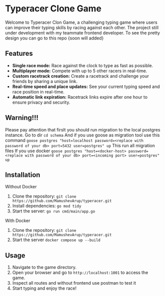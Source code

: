 # Typeracer Clone Game

Welcome to Typeracer Clon Game, a challenging typing game where users can improve their typing skills by racing against each other.
The project still under development with my teammate frontend developer.
To see the pretty design you can go to this repo {soon will added}

## Features

- **Single race mode:** Race against the clock to type as fast as possible.
- **Multiplayer mode:** Compete with up to 5 other racers in real-time.
- **Custom racetrack creation:** Create a racetrack and challenge your friends by sharing a unique link.
- **Real-time speed and place updates:** See your current typing speed and race position in real-time.
- **Automatic link expiration:** Racetrack links expire after one hour to ensure privacy and security.

## Warning!!!

Please pay attention that firslt you should run migration to the local postgres instance.
Go to dir `cd schema`
And if you use goose as migration tool use this command
`goose postgres "host=localhost password=<replace with password of your db> port=5432 user=postgres" up`
This run all migration files
If you use docker
`goose postgres "host=<docker-host> password=<replace with password of your db> port=<incoming port> user=postgres" up`

## Installation

Without Docker

1. Clone the repository: `git clone https://github.com/MamushevArup/typeracer.git`
2. Install dependencies: `go mod tidy`
3. Start the server: `go run cmd/main/app.go`

With Docker
1. Clone the repository: `git clone https://github.com/MamushevArup/typeracer.git`
2. Start the server `docker compose up --build`

## Usage

1. Navigate to the game directory.
2. Open your browser and go to `http://localhost:1001` to access the game.
3. Inspect all routes and without frontend use postman to test it
4. Start typing and enjoy the race!

